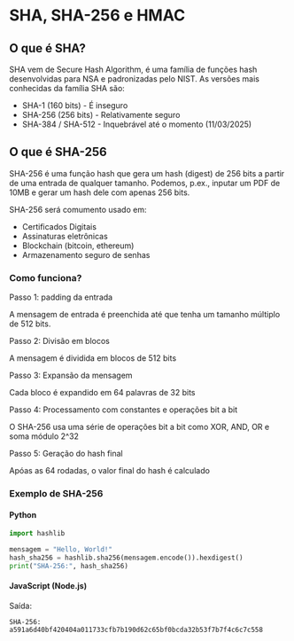 # SHA, SHA-256 e HMAC

## O que é SHA?

SHA vem de Secure Hash Algorithm, é uma família de funções hash desenvolvidas para NSA e padronizadas pelo NIST. As versões mais conhecidas da família SHA são:

- SHA-1 (160 bits) - É inseguro
- SHA-256 (256 bits) - Relativamente seguro
- SHA-384 / SHA-512 - Inquebrável até o momento (11/03/2025)

## O que é SHA-256

SHA-256 é uma função hash que gera um hash (digest) de 256 bits a partir de uma entrada de qualquer tamanho. Podemos, p.ex., inputar um PDF de 10MB e gerar um hash dele com apenas 256 bits.

SHA-256 será comumento usado em:

* Certificados Digitais
* Assinaturas eletrônicas
* Blockchain (bitcoin, ethereum)
* Armazenamento seguro de senhas

### Como funciona?

Passo 1: padding da entrada

A mensagem de entrada é preenchida até que tenha um tamanho múltiplo de 512 bits.

Passo 2: Divisão em blocos

A mensagem é dividida em blocos de 512 bits

Passo 3: Expansão da mensagem

Cada bloco é expandido em 64 palavras de 32 bits

Passo 4: Processamento com constantes e operações bit a bit

O SHA-256 usa uma série de operações bit a bit como XOR, AND, OR e soma módulo 2^32

Passo 5: Geração do hash final

Apóas as 64 rodadas, o valor final do hash é calculado

### Exemplo de SHA-256

#### Python
```python
import hashlib

mensagem = "Hello, World!"
hash_sha256 = hashlib.sha256(mensagem.encode()).hexdigest()
print("SHA-256:", hash_sha256)
```

#### JavaScript (Node.js)


Saída:

```
SHA-256: a591a6d40bf420404a011733cfb7b190d62c65bf0bcda32b53f7b7f4c6c7c558
```


